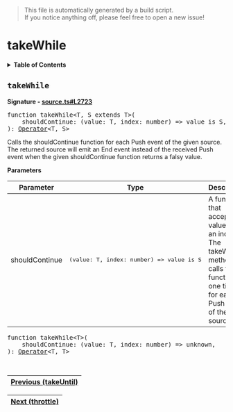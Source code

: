 > This file is automatically generated by a build script.<br>If you notice anything off, please feel free to open a new issue!

# takeWhile

<details><summary><b>Table of Contents</b></summary>

1. [<code>takeWhile</code>](#takeWhile)</details>

## <a name="takeWhile"></a><code>takeWhile</code>

<b>Signature - [source.ts#L2723](..\/..\/packages\/core\/src\/source.ts#L2723)</b>

<pre>function takeWhile&lt;T, S extends T&gt;(<br>    shouldContinue: (value: T, index: number) =&gt; value is S,<br>): <a href="000-Operator.md#Operator">Operator</a>&lt;T, S&gt;</pre>

Calls the shouldContinue function for each Push event of the given source. The returned source will emit an End event instead of the received Push event when the given shouldContinue function returns a falsy value.

<b>Parameters</b>

| Parameter | Type | Description |
| --- | --- | --- |
| shouldContinue | <pre lang="ts">(value: T, index: number) =&gt; value is S</pre> | A function that accepts a value and an index. The takeWhile method calls this function one time for each Push event of the given source. |

<pre>function takeWhile&lt;T&gt;(<br>    shouldContinue: (value: T, index: number) =&gt; unknown,<br>): <a href="000-Operator.md#Operator">Operator</a>&lt;T, T&gt;</pre><br>

| [Previous \(takeUntil\)](090-takeUntil.md#readme) |
| --- |

<div align="right">

| [Next \(throttle\)](092-throttle.md#readme) |
| --- |
</div>
